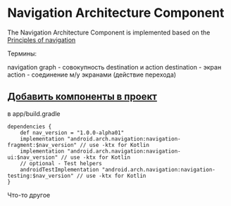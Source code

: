 # Navigation Architecture Component

The Navigation Architecture Component is implemented based on the [ Principles of navigation ](/PrinciplesOfNavigation.md)

Термины:

navigation graph - совокупность destination и action
destination - экран
action - соединение м/у экранами (действие перехода)

## [ Добавить компоненты в проект](https://developer.android.com/topic/libraries/architecture/adding-components)
в app/build.gradle


    dependencies {
        def nav_version = "1.0.0-alpha01"
        implementation "android.arch.navigation:navigation-fragment:$nav_version" // use -ktx for Kotlin
        implementation "android.arch.navigation:navigation-ui:$nav_version" // use -ktx for Kotlin
        // optional - Test helpers
        androidTestImplementation "android.arch.navigation:navigation-testing:$nav_version" // use -ktx for Kotlin
    }
 
 Что-то другое
 

 
 

